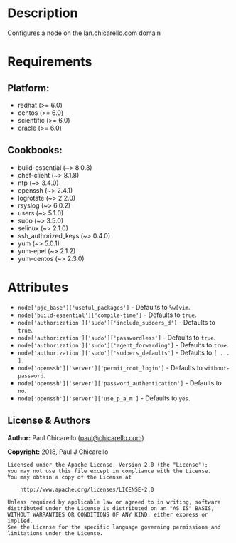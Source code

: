 # Description

Configures a node on the lan.chicarello.com domain

# Requirements

## Platform:

* redhat (>= 6.0)
* centos (>= 6.0)
* scientific (>= 6.0)
* oracle (>= 6.0)

## Cookbooks:

* build-essential (~> 8.0.3)
* chef-client (~> 8.1.8)
* ntp (~> 3.4.0)
* openssh (~> 2.4.1)
* logrotate (~> 2.2.0)
* rsyslog (~> 6.0.2)
* users (~> 5.1.0)
* sudo (~> 3.5.0)
* selinux (~> 2.1.0)
* ssh_authorized_keys (~> 0.4.0)
* yum (~> 5.0.1)
* yum-epel (~> 2.1.2)
* yum-centos (~> 2.3.0)

# Attributes

* `node['pjc_base']['useful_packages']` -  Defaults to `%w[vim`.
* `node['build-essential']['compile-time']` -  Defaults to `true`.
* `node['authorization']['sudo']['include_sudoers_d']` -  Defaults to `true`.
* `node['authorization']['sudo']['passwordless']` -  Defaults to `true`.
* `node['authorization']['sudo']['agent_forwarding']` -  Defaults to `true`.
* `node['authorization']['sudo']['sudoers_defaults']` -  Defaults to `[ ... ]`.
* `node['openssh']['server']['permit_root_login']` -  Defaults to `without-password`.
* `node['openssh']['server']['password_authentication']` -  Defaults to `no`.
* `node['openssh']['server']['use_p_a_m']` -  Defaults to `yes`.

## License & Authors

**Author:** Paul Chicarello ([paul@chicarello.com](mailto:paul@chicarello.com))

**Copyright:** 2018, Paul J Chicarello

```
Licensed under the Apache License, Version 2.0 (the "License");
you may not use this file except in compliance with the License.
You may obtain a copy of the License at

    http://www.apache.org/licenses/LICENSE-2.0

Unless required by applicable law or agreed to in writing, software
distributed under the License is distributed on an "AS IS" BASIS,
WITHOUT WARRANTIES OR CONDITIONS OF ANY KIND, either express or implied.
See the License for the specific language governing permissions and
limitations under the License.
```
